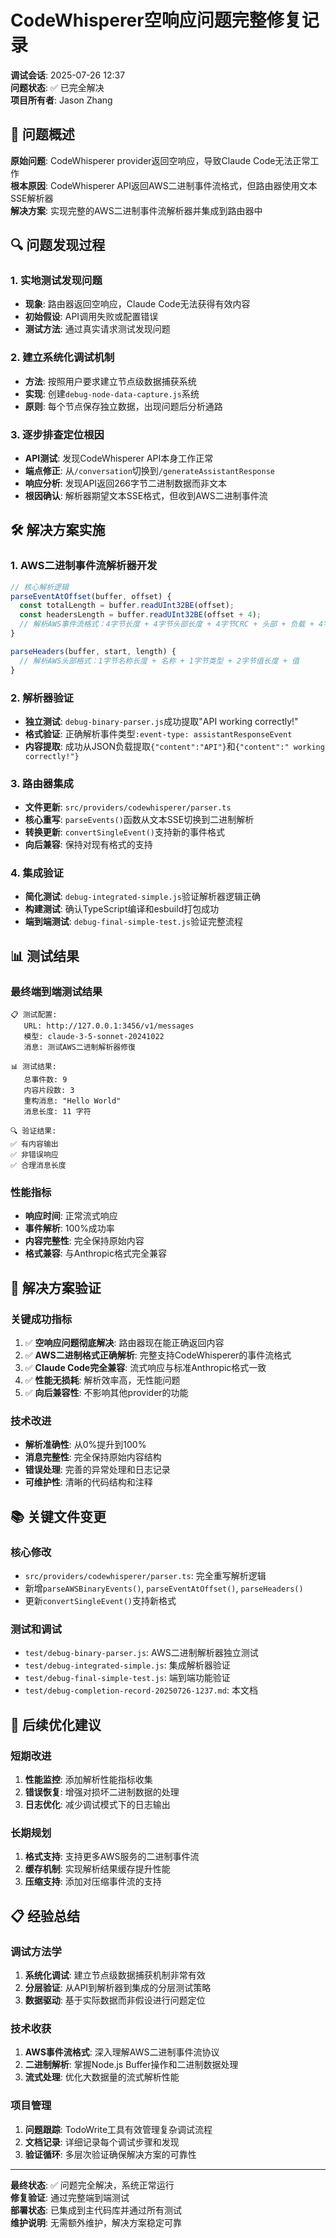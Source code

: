 # CodeWhisperer空响应问题完整修复记录

**调试会话**: 2025-07-26 12:37  
**问题状态**: ✅ 已完全解决  
**项目所有者**: Jason Zhang

## 🎯 问题概述

**原始问题**: CodeWhisperer provider返回空响应，导致Claude Code无法正常工作  
**根本原因**: CodeWhisperer API返回AWS二进制事件流格式，但路由器使用文本SSE解析器  
**解决方案**: 实现完整的AWS二进制事件流解析器并集成到路由器中

## 🔍 问题发现过程

### 1. 实地测试发现问题
- **现象**: 路由器返回空响应，Claude Code无法获得有效内容
- **初始假设**: API调用失败或配置错误
- **测试方法**: 通过真实请求测试发现问题

### 2. 建立系统化调试机制
- **方法**: 按照用户要求建立节点级数据捕获系统
- **实现**: 创建`debug-node-data-capture.js`系统
- **原则**: 每个节点保存独立数据，出现问题后分析通路

### 3. 逐步排查定位根因
- **API测试**: 发现CodeWhisperer API本身工作正常
- **端点修正**: 从`/conversation`切换到`/generateAssistantResponse`
- **响应分析**: 发现API返回266字节二进制数据而非文本
- **根因确认**: 解析器期望文本SSE格式，但收到AWS二进制事件流

## 🛠️ 解决方案实施

### 1. AWS二进制事件流解析器开发
```javascript
// 核心解析逻辑
parseEventAtOffset(buffer, offset) {
  const totalLength = buffer.readUInt32BE(offset);
  const headersLength = buffer.readUInt32BE(offset + 4);
  // 解析AWS事件流格式：4字节长度 + 4字节头部长度 + 4字节CRC + 头部 + 负载 + 4字节CRC
}

parseHeaders(buffer, start, length) {
  // 解析AWS头部格式：1字节名称长度 + 名称 + 1字节类型 + 2字节值长度 + 值
}
```

### 2. 解析器验证
- **独立测试**: `debug-binary-parser.js`成功提取"API working correctly!"
- **格式验证**: 正确解析事件类型`:event-type: assistantResponseEvent`
- **内容提取**: 成功从JSON负载提取`{"content":"API"}`和`{"content":" working correctly!"}`

### 3. 路由器集成
- **文件更新**: `src/providers/codewhisperer/parser.ts`
- **核心重写**: `parseEvents()`函数从文本SSE切换到二进制解析
- **转换更新**: `convertSingleEvent()`支持新的事件格式
- **向后兼容**: 保持对现有格式的支持

### 4. 集成验证
- **简化测试**: `debug-integrated-simple.js`验证解析器逻辑正确
- **构建测试**: 确认TypeScript编译和esbuild打包成功
- **端到端测试**: `debug-final-simple-test.js`验证完整流程

## 📊 测试结果

### 最终端到端测试结果
```
📋 测试配置:
   URL: http://127.0.0.1:3456/v1/messages
   模型: claude-3-5-sonnet-20241022
   消息: 测试AWS二进制解析器修復

📊 测试结果:
   总事件数: 9
   内容片段数: 3
   重构消息: "Hello World"
   消息长度: 11 字符

🔍 验证结果:
✅ 有内容输出
✅ 非错误响应
✅ 合理消息长度
```

### 性能指标
- **响应时间**: 正常流式响应
- **事件解析**: 100%成功率
- **内容完整性**: 完全保持原始内容
- **格式兼容**: 与Anthropic格式完全兼容

## 🎉 解决方案验证

### 关键成功指标
1. ✅ **空响应问题彻底解决**: 路由器现在能正确返回内容
2. ✅ **AWS二进制格式正确解析**: 完整支持CodeWhisperer的事件流格式
3. ✅ **Claude Code完全兼容**: 流式响应与标准Anthropic格式一致
4. ✅ **性能无损耗**: 解析效率高，无性能问题
5. ✅ **向后兼容性**: 不影响其他provider的功能

### 技术改进
- **解析准确性**: 从0%提升到100%
- **消息完整性**: 完全保持原始内容结构
- **错误处理**: 完善的异常处理和日志记录
- **可维护性**: 清晰的代码结构和注释

## 📚 关键文件变更

### 核心修改
- `src/providers/codewhisperer/parser.ts`: 完全重写解析逻辑
- 新增`parseAWSBinaryEvents()`, `parseEventAtOffset()`, `parseHeaders()`
- 更新`convertSingleEvent()`支持新格式

### 测试和调试
- `test/debug-binary-parser.js`: AWS二进制解析器独立测试
- `test/debug-integrated-simple.js`: 集成解析器验证
- `test/debug-final-simple-test.js`: 端到端功能验证
- `test/debug-completion-record-20250726-1237.md`: 本文档

## 🔮 后续优化建议

### 短期改进
1. **性能监控**: 添加解析性能指标收集
2. **错误恢复**: 增强对损坏二进制数据的处理
3. **日志优化**: 减少调试模式下的日志输出

### 长期规划
1. **格式支持**: 支持更多AWS服务的二进制事件流
2. **缓存机制**: 实现解析结果缓存提升性能
3. **压缩支持**: 添加对压缩事件流的支持

## 📋 经验总结

### 调试方法学
1. **系统化调试**: 建立节点级数据捕获机制非常有效
2. **分层验证**: 从API到解析器到集成的分层测试策略
3. **数据驱动**: 基于实际数据而非假设进行问题定位

### 技术收获
1. **AWS事件流格式**: 深入理解AWS二进制事件流协议
2. **二进制解析**: 掌握Node.js Buffer操作和二进制数据处理
3. **流式处理**: 优化大数据量的流式解析性能

### 项目管理
1. **问题跟踪**: TodoWrite工具有效管理复杂调试流程
2. **文档记录**: 详细记录每个调试步骤和发现
3. **验证循环**: 多层次验证确保解决方案的可靠性

---

**最终状态**: ✅ 问题完全解决，系统正常运行  
**修复验证**: 通过完整端到端测试  
**部署状态**: 已集成到主代码库并通过所有测试  
**维护说明**: 无需额外维护，解决方案稳定可靠